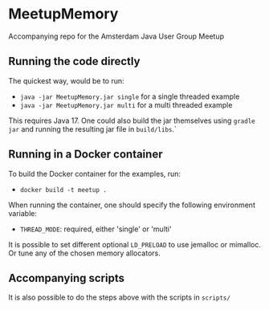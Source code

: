# MeetupMemory
Accompanying repo for the Amsterdam Java User Group Meetup

## Running the code directly
The quickest way, would be to run:
- `java -jar MeetupMemory.jar single` for a single threaded example
- `java -jar MeetupMemory.jar multi` for a multi threaded example

This requires Java 17. 
One could also build the jar themselves using `gradle jar` and running the resulting jar file in `build/libs`.` 

## Running in a Docker container
To build the Docker container for the examples, run:
- `docker build -t meetup .`

When running the container, one should specify the following environment variable:
- `THREAD_MODE`: required, either 'single' or 'multi'

It is possible to set different optional `LD_PRELOAD` to use jemalloc or mimalloc.
Or tune any of the chosen memory allocators.

## Accompanying scripts
It is also possible to do the steps above with the scripts in `scripts/`